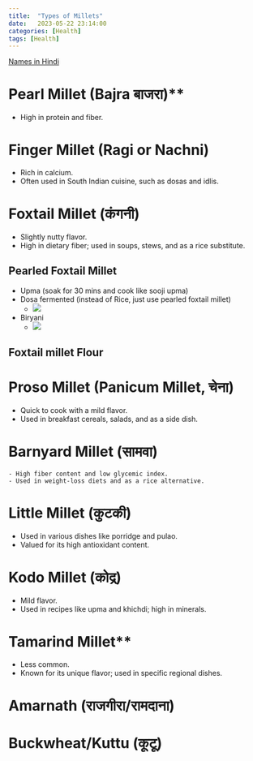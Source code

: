 ```yaml
---
title:  "Types of Millets"
date:   2023-05-22 23:14:00
categories: [Health]
tags: [Health]
---
```



[Names in Hindi](https://www.dineshflourmills.com/blogs/recipes/hindi-names-of-millets)

# Pearl Millet (Bajra बाजरा)**
- High in protein and fiber.

# **Finger Millet (Ragi or Nachni)**
- Rich in calcium.
- Often used in South Indian cuisine, such as dosas and idlis.

# Foxtail Millet (कंगनी)
 - Slightly nutty flavor.
 - High in dietary fiber; used in soups, stews, and as a rice substitute.

## Pearled Foxtail Millet
- Upma (soak for 30 mins and cook like sooji upma)
- Dosa fermented (instead of Rice, just use pearled foxtail millet)
  - ![](https://www.youtube.com/watch?v=mPOL882IZNE)
- Biryani
  - ![](https://www.youtube.com/watch?v=okZAhS_3PG8)

## Foxtail millet Flour

# Proso Millet (Panicum Millet, चेना)
- Quick to cook with a mild flavor.
- Used in breakfast cereals, salads, and as a side dish.

# Barnyard Millet (सामवा)
    - High fiber content and low glycemic index.
    - Used in weight-loss diets and as a rice alternative.

# Little Millet (कुटकी)
- Used in various dishes like porridge and pulao.
- Valued for its high antioxidant content.

# Kodo Millet (कोद्र)
- Mild flavor.
- Used in recipes like upma and khichdi; high in minerals.

# Tamarind Millet**
- Less common.
- Known for its unique flavor; used in specific regional dishes.

# Amarnath (राजगीरा/रामदाना)

# Buckwheat/Kuttu (कूटू)